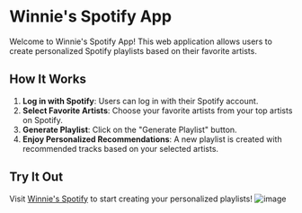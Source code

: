 # Winnie's Spotify App

Welcome to Winnie's Spotify App! This web application allows users to create personalized Spotify playlists based on their favorite artists. 

## How It Works

1. **Log in with Spotify**: Users can log in with their Spotify account.
2. **Select Favorite Artists**: Choose your favorite artists from your top artists on Spotify.
3. **Generate Playlist**: Click on the "Generate Playlist" button.
4. **Enjoy Personalized Recommendations**: A new playlist is created with recommended tracks based on your selected artists.

## Try It Out

Visit [Winnie's Spotify](https://www.winniesspotify.com/) to start creating your personalized playlists!
![image](https://github.com/luxkub/spotifyWebApp/assets/102517696/333b83cd-ebc4-4540-87fc-1cc415ac1140)
